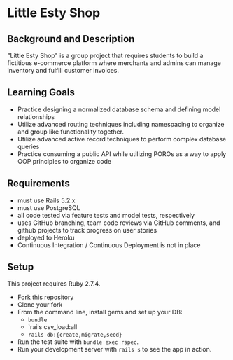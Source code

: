 # Little Esty Shop

## Background and Description

"Little Esty Shop" is a group project that requires students to build a fictitious e-commerce platform where merchants and admins can manage inventory and fulfill customer invoices.

## Learning Goals
- Practice designing a normalized database schema and defining model relationships
- Utilize advanced routing techniques including namespacing to organize and group like functionality together.
- Utilize advanced active record techniques to perform complex database queries
- Practice consuming a public API while utilizing POROs as a way to apply OOP principles to organize code

## Requirements
- must use Rails 5.2.x
- must use PostgreSQL
- all code tested via feature tests and model tests, respectively
- uses GitHub branching, team code reviews via GitHub comments, and github projects to track progress on user stories
- deployed to Heroku
- Continuous Integration / Continuous Deployment is not in place

## Setup

This project requires Ruby 2.7.4.

* Fork this repository
* Clone your fork
* From the command line, install gems and set up your DB:
    * `bundle`
    * `rails csv_load:all
    * `rails db:{create,migrate,seed}`
* Run the test suite with `bundle exec rspec`.
* Run your development server with `rails s` to see the app in action.
